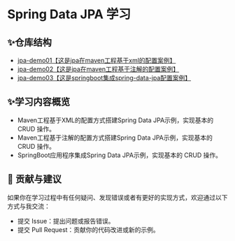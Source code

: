 # Spring Data JPA 学习

## ✨仓库结构

- [jpa-demo01【这是jpa在maven工程基于xml的配置案例】](https://github.com/magicgopher/jpa-study/tree/main/jpa-demo01)
- [jpa-demo02【这是jpa在maven工程基于注解的配置案例】](https://github.com/magicgopher/jpa-study/tree/main/jpa-demo02)
- [jpa-demo03【这是springboot集成spring-data-jpa配置案例】](https://github.com/magicgopher/jpa-study/tree/main/jpa-demo03)

## ✨学习内容概览

- Maven工程基于XML的配置方式搭建Spring Data JPA示例，实现基本的 CRUD 操作。
- Maven工程基于注解的配置方式搭建Spring Data JPA示例，实现基本的 CRUD 操作。
- SpringBoot应用程序集成Spring Data JPA示例，实现基本的 CRUD 操作。

## 🤝 贡献与建议

如果你在学习过程中有任何疑问、发现错误或者有更好的实现方式，欢迎通过以下方式与我交流：

- 提交 Issue：提出问题或报告错误。
- 提交 Pull Request：贡献你的代码改进或新的示例。
